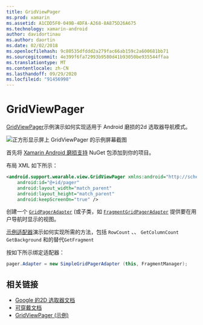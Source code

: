 ```yaml
---
title: GridViewPager
ms.prod: xamarin
ms.assetid: A1CDD5F0-049B-4DFA-A268-8A875D26A675
ms.technology: xamarin-android
author: davidortinau
ms.author: daortin
ms.date: 02/02/2018
ms.openlocfilehash: 9c80535dfddd2a279fac66ab159c2a600681bb71
ms.sourcegitcommit: 4e399f6fa72993b9580d41b93050be935544ffaa
ms.translationtype: MT
ms.contentlocale: zh-CN
ms.lasthandoff: 09/29/2020
ms.locfileid: "91456998"
---
```

# <a name="gridviewpager"></a>GridViewPager

[GridViewPager](/samples/xamarin/monodroid-samples/wear-gridviewpager)示例演示如何实现适用于 Android 磨损的2d 选取器导航模式。

![正方形显示屏上 GridViewPager 的示例屏幕截图](gridviewpager-images/gridviewpager.png)

首先将 [Xamarin Android 磨损支持](https://www.nuget.org/packages/Xamarin.Android.Wear/) NuGet 包添加到你的项目。

布局 XML 如下所示：

```xml
<android.support.wearable.view.GridViewPager xmlns:android="http://schemas.android.com/apk/res/android"
    android:id="@+id/pager"
    android:layout_width="match_parent"
    android:layout_height="match_parent"
    android:keepScreenOn="true" />
```

创建一个 [`GridPagerAdapter`](https://developer.android.com/reference/android/support/wearable/view/GridPagerAdapter.html)
 (或子类，如 [`FragmentGridPagerAdapter`](https://developer.android.com/reference/android/support/wearable/view/FragmentGridPagerAdapter.html)
提供要在用户导航时显示的视图。

[示例适配器](https://github.com/xamarin/monodroid-samples/blob/master/wear/GridViewPager/GridViewPager/SimpleGridPagerAdapter.cs)演示如何实现所需的方法，包括 `RowCount` 、、 `GetColumnCount` `GetBackground` 和的替代`GetFragment`

按如下所示绑定适配器：

```csharp
pager.Adapter = new SimpleGridPagerAdapter (this, FragmentManager);
```

## <a name="related-links"></a>相关链接

- [Google 的2D 选取器文档](https://developer.android.com/training/wearables/ui/2d-picker.html)
- [可穿戴文档](https://developer.android.com/reference/android/support/wearable/view/package-summary.html)
- [GridViewPager (示例) ](/samples/xamarin/monodroid-samples/wear-gridviewpager)